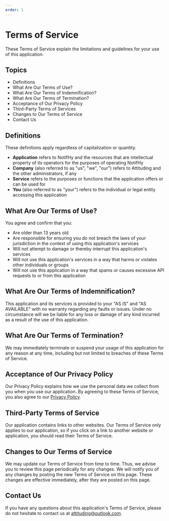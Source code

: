 ```yaml
---
order: 1
---
```

# Terms of Service
These Terms of Service explain the limitations and guidelines for your use of this application.

## Topics
 - Definitions
 - What Are Our Terms of Use?
 - What Are Our Terms of Indemnification?
 - What Are Our Terms of Termination?
 - Acceptance of Our Privacy Policy
 - Third-Party Terms of Services
 - Changes to Our Terms of Service
 - Contact Us

## Definitions
These definitions apply regardless of capitalization or quantity.
 - **Application** refers to NotifHy and the resources that are intellectual property of its operators for the purposes of operating NotifHy
 - **Company** (also referred to as "us", "we", "our") refers to Attituding and the other administrators, if any
 - **Service** refers to the purposes or functions that the application offers or can be used for
 - **You** (also referred to as "your") refers to the individual or legal entity accessing this application

## What Are Our Terms of Use?
You agree and confirm that you:
 - Are older than 13 years old
 - Are responsible for ensuring you do not breach the laws of your jurisdiction in the context of using this application's services
 - Will not attempt to damage or thereby interrupt this application's services
 - Will not use this application's services in a way that harms or violates other individuals or groups
 - Will not use this application in a way that spams or causes excessive API requests to or from this application


## What Are Our Terms of Indemnification?
This application and its services is provided to your "AS IS" and "AS AVAILABLE" with no warranty regarding any faults or issues. Under no circumstance will we be liable for any loss or damage of any kind incurred as a result of the use of this application.

## What Are Our Terms of Termination?
We may immediately terminate or suspend your usage of this application for any reason at any time, including but not limited to breaches of these Terms of Service.

## Acceptance of Our Privacy Policy
Our Privacy Policy explains how we use the personal data we collect from you when you use our application. By agreeing to these Terms of Service, you also agree to our [Privacy Policy](https://attituding.github.io/NotifHy/privacy/ "Privacy Policy").

## Third-Party Terms of Service
Our application contains links to other websites. Our Terms of Service only applies to our application, so if you click on a link to another website or application, you should read their Terms of Service.

## Changes to Our Terms of Service
We may update our Terms of Service from time to time. Thus, we advise you to review this page periodically for any changes. We will notify you of any changes by posting the new Terms of Service on this page. These changes are effective immediately, after they are posted on this page.

## Contact Us
If you have any questions about this application's Terms of Service, please do not hesitate to contact us at attituding@outlook.com.